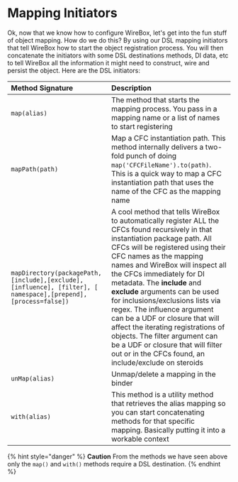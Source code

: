 # Mapping Initiators

Ok, now that we know how to configure WireBox, let's get into the fun stuff of object mapping. How do we do this? By using our DSL mapping initiators that tell WireBox how to start the object registration process. You will then concatenate the initiators with some DSL destinations methods, DI data, etc to tell WireBox all the information it might need to construct, wire and persist the object. Here are the DSL initiators:

| Method Signature | Description |
| :--- | :--- |
| `map(alias)` | The method that starts the mapping process. You pass in a mapping name or a list of names to start registering |
| `mapPath(path)` | Map a CFC instantiation path. This method internally delivers a two-fold punch of doing `map('CFCFileName').to(path)`. This is a quick way to map a CFC instantiation path that uses the name of the CFC as the mapping name |
| `mapDirectory(packagePath,[include],[exclude], [influence], [filter], [ namespace],[prepend], [process=false])` | A cool method that tells WireBox to automatically register ALL the CFCs found recursively in that instantiation package path. All CFCs will be registered using their CFC names as the mapping names and WireBox will inspect all the CFCs immediately for DI metadata. The **include** and **exclude** arguments can be used for inclusions/exclusions lists via regex. The influence argument can be a UDF or closure that will affect the iterating registrations of objects. The filter argument can be a UDF or closure that will filter out or in the CFCs found, an include/exclude on steroids |
| `unMap(alias)` | Unmap/delete a mapping in the binder |
| `with(alias)` | This method is a utility method that retrieves the alias mapping so you can start concatenating methods for that specific mapping. Basically putting it into a workable context |

{% hint style="danger" %}
**Caution** From the methods we have seen above only the `map()` and `with()` methods require a DSL destination.
{% endhint %}

